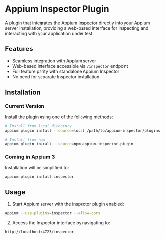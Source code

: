 # Appium Inspector Plugin

A plugin that integrates the [Appium Inspector](https://github.com/appium/appium-inspector) directly into your Appium server installation, providing a web-based interface for inspecting and interacting with your application under test.

## Features

- Seamless integration with Appium server
- Web-based interface accessible via `/inspector` endpoint
- Full feature parity with standalone Appium Inspector
- No need for separate Inspector installation

## Installation

### Current Version

Install the plugin using one of the following methods:

```bash
# Install from local directory
appium plugin install --source=local /path/to/appium-inspector/plugins

# Install from npm
appium plugin install --source=npm appium-inspector-plugin
```

### Coming in Appium 3

Installation will be simplified to:

```bash
appium plugin install inspector
```

## Usage

1. Start Appium server with the inspector plugin enabled:

```bash
appium --use-plugins=inspector --allow-cors
```

2. Access the Inspector interface by navigating to:

```
http://localhost:4723/inspector
```
